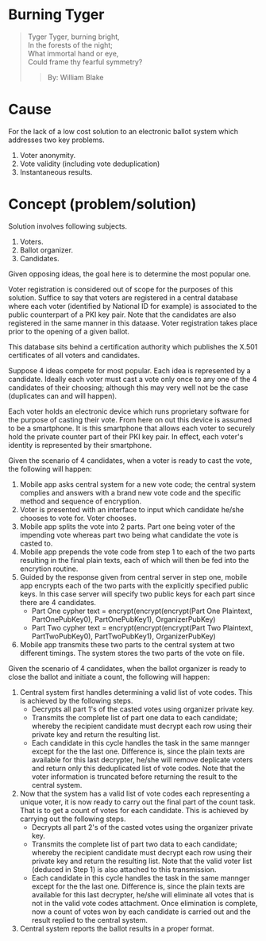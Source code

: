 # Burning Tyger

> Tyger Tyger, burning bright,  
> In the forests of the night;  
> What immortal hand or eye,  
> Could frame thy fearful symmetry?  
> > By: William Blake  

# Cause
For the lack of a low cost solution to an electronic ballot system which addresses two key problems.

1. Voter anonymity.
2. Vote validity (including vote deduplication)
3. Instantaneous results.


# Concept (problem/solution)
Solution involves following subjects.

1. Voters.
2. Ballot organizer.
3. Candidates.

Given opposing ideas, the goal here is to determine the most popular one.

Voter registration is considered out of scope for the purposes of this solution. Suffice to say that voters are registered in a central database where each voter (identified by National ID for example) is associated to the public counterpart of a PKI key pair. Note that the candidates are also registered in the same manner in this dataase. Voter registration takes place prior to the opening of a given ballot.

This database sits behind a certification authority which publishes the X.501 certificates of all voters and candidates.

Suppose 4 ideas compete for most popular. Each idea is represented by a candidate. Ideally each voter must cast a vote only once to any one of the 4 candidates of their choosing; although this may very well not be the case (duplicates can and will happen).

Each voter holds an electronic device which runs proprietary software for the purpose of casting their vote. From here on out this device is assumed to be a smartphone. It is this smartphone that allows each voter to securely hold the private counter part of their PKI key pair. In effect, each voter's identity is represented by their smartphone.

Given the scenario of 4 candidates, when a voter is ready to cast the vote, the following will happen:  

1. Mobile app asks central system for a new vote code; the central system complies and answers with a brand new vote code and the specific method and sequence of encryption.
2. Voter is presented with an interface to input which candidate he/she chooses to vote for. Voter chooses.
3. Mobile app splits the vote into 2 parts. Part one being voter of the impending vote whereas part two being what candidate the vote is casted to.
4. Mobile app prepends the vote code from step 1 to each of the two parts resulting in the final plain texts, each of which will then be fed into the encrytion routine.
5. Guided by the response given from central server in step one, mobile app encrypts each of the two parts with the explicitly specified public keys. In this case server will specify two public keys for each part since there are 4 candidates.
    - Part One cypher text = encrypt(encrypt(encrypt(Part One Plaintext, PartOnePubKey0), PartOnePubKey1), OrganizerPubKey)
    - Part Two cypher text = encrypt(encrypt(encrypt(Part Two Plaintext, PartTwoPubKey0), PartTwoPubKey1), OrganizerPubKey)
6. Mobile app transmits these two parts to the central system at two different timings. The system stores the two parts of the vote on file.

Given the scenario of 4 candidates, when the ballot organizer is ready to close the ballot and initiate a count, the following will happen:  
1. Central system first handles determining a valid list of vote codes. This is achieved by the following steps.  
    - Decrypts all part 1's of the casted votes using organizer private key.
    - Transmits the complete list of part one data to each candidate; whereby the recipient candidate must decrypt each row using their private key and return the resulting list.
    - Each candidate in this cycle handles the task in the same mannger except for the the last one. Difference is, since the plain texts are available for this last decrypter, he/she will remove deplicate voters and return only this deduplicated list of vote codes. Note that the voter information is truncated before returning the result to the central system.
2. Now that the system has a valid list of vote codes each representing a unique voter, it is now ready to carry out the final part of the count task. That is to get a count of votes for each candidate. This is achieved by carrying out the following steps.
    - Decrypts all part 2's of the casted votes using the organizer private key.
    - Transmits the complete list of part two data to each candidate; whereby the recipient candidate must decrypt each row using their private key and return the resulting list. Note that the valid voter list (deduced in Step 1) is also attached to this transmission.
    - Each candidate in this cycle handles the task in the same mannger except for the the last one. Difference is, since the plain texts are available for this last decrypter, he/she will eliminate all votes that is not in the valid vote codes attachment. Once elimination is complete, now a count of votes won by each candidate is carried out and the result replied to the central system.
3. Central system reports the ballot results in a proper format.